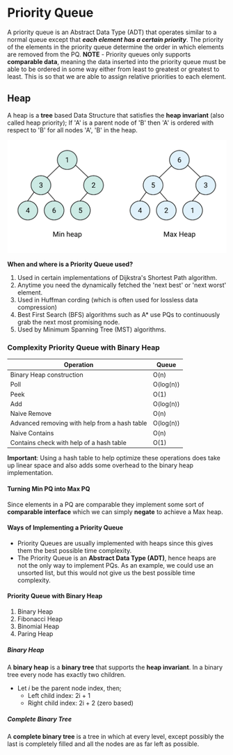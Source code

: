 # Priority Queue
A priority queue is an Abstract Data Type (ADT) that operates similar to a normal queue except that ***each element has a certain priority***. The priority of the elements in the priority queue determine the order in which elements are removed from the PQ.
**NOTE** - Priority queues only supports **comparable data**, meaning the data inserted into the priority queue must be able to be ordered in some way either from least to greatest or greatest to least. This is so that we are able to assign relative priorities to each element.

## Heap
A heap is a **tree** based Data Structure that satisfies the **heap invariant** (also called heap priority); If 'A' is a parent node of 'B' then 'A' is ordered with respect to 'B' for all nodes 'A', 'B' in the heap.

<img src="../../../../../resources/images/heap.png" alt="heap"/>

**When and where is a Priority Queue used?**
1. Used in certain implementations of Dijkstra's Shortest Path algorithm.
2. Anytime you need the dynamically fetched the 'next best' or 'next worst' element.
3. Used in Huffman cording (which is often used for lossless data compression)
4. Best First Search (BFS) algorithms such as A* use PQs to continuously grab the next most promising node.
5. Used by Minimum Spanning Tree (MST) algorithms.

### Complexity Priority Queue with Binary Heap

| Operation                                     | Queue     |
|-----------------------------------------------|-----------|
| Binary Heap construction                      | O(n)      |
| Poll                                          | O(log(n)) |
| Peek                                          | O(1)      |
| Add                                           | O(log(n)) |
| Naive Remove                                  | O(n)      |
| Advanced removing with help from a hash table | O(log(n)) |
| Naive Contains                                | O(n)      |
| Contains check with help of a hash table      | O(1)      |

**Important**: Using a hash table to help optimize these operations does take up linear space and also adds some overhead to the binary heap implementation.

#### Turning Min PQ into Max PQ
Since elements in a PQ are comparable they implement some sort of **comparable interface** which we can simply **negate** to achieve a Max heap. 

#### Ways of Implementing a Priority Queue
- Priority Queues are usually implemented with heaps since this gives them the best possible time complexity.
- The Priority Queue is an **Abstract Data Type (ADT)**, hence heaps are not the only way to implement PQs. As an example, we could use an unsorted list, but this would not give us the best possible time complexity.

#### Priority Queue with Binary Heap
1. Binary Heap
2. Fibonacci Heap
3. Binomial Heap
4. Paring Heap

##### Binary Heap
A **binary heap** is a **binary tree** that supports the **heap invariant**. In a binary tree every node has exactly two children.
* Let _i_ be the parent node index, then; 
  * Left child index: 2i + 1 
  * Right child index: 2i + 2 (zero based)

##### Complete Binary Tree
A **complete binary tree** is a tree in which at every level, except possibly the last is completely filled and all the nodes are as far left as possible.



